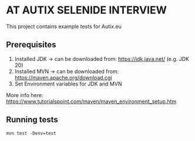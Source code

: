 # AT AUTIX SELENIDE INTERVIEW

This project contains example tests for Autix.eu

## Prerequisites

1. Installed JDK -> can be downloaded from: https://jdk.java.net/ (e.g. JDK 20)
2. Installed MVN -> can be downloaded from: https://maven.apache.org/download.cgi
3. Set Environment variables for JDK and MVN

More info here: https://www.tutorialspoint.com/maven/maven_environment_setup.htm

## Running tests

```shell
mvn test -Denv=test
```